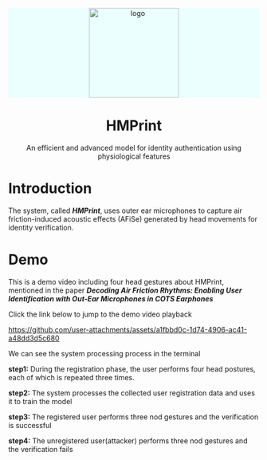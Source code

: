 <p align="center" style="background-color:#EBFFFF">
  <a href="https://xugaoyi.com/" target="_blank" rel="noopener noreferrer">
    <img width="180" src="https://cdn.jsdelivr.net/gh/Cynicism-lab/MyResource@gh-pages/img/hmprint.png" alt="logo">
  </a>
</p>

<h1 align="center">HMPrint</h1>
<p align="center">An efficient and advanced model for identity authentication using physiological features</p>

# Introduction
The system, called **_HMPrint_**, uses outer ear microphones to capture air friction-induced acoustic effects (AFiSe) generated by head movements for identity verification.

# Demo
This is a demo video including four head gestures about HMPrint, mentioned in the paper **_Decoding Air Friction Rhythms: Enabling User Identification with Out-Ear
Microphones in COTS Earphones_**


Click the link below to jump to the demo video playback

https://github.com/user-attachments/assets/a1fbbd0c-1d74-4906-ac41-a48dd3d5c680

We can see the system processing process in the terminal

**step1:** During the registration phase, the user performs four head postures, each of which is repeated three times.

**step2:** The system processes the collected user registration data and uses it to train the model

**step3:** The registered user performs three nod gestures and the verification is successful

**step4:** The unregistered user(attacker) performs three nod gestures and the verification fails













